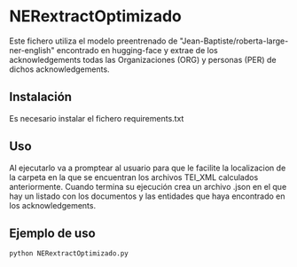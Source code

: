 # NERextractOptimizado

Este fichero utiliza el modelo preentrenado de "Jean-Baptiste/roberta-large-ner-english" encontrado en hugging-face y extrae de los acknowledgements todas las Organizaciones (ORG) y personas (PER) de dichos acknowledgements.

## Instalación 

Es necesario instalar el fichero requirements.txt

## Uso

Al ejecutarlo va a promptear al usuario para que le facilite la localizacion de la carpeta en la que se encuentran los archivos TEI_XML calculados anteriormente. Cuando termina su ejecución crea un archivo .json en el que hay un listado con los documentos y las entidades que haya encontrado en los acknowledgements.

## Ejemplo de uso

```bash
python NERextractOptimizado.py
```
 
